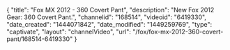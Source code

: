 {
    "title": "Fox MX 2012 - 360 Covert Pant",
    "description": "New Fox 2012 Gear: 360 Covert Pant.",
    "channelid": "168514",
    "videoid": "6419330",
    "date_created": "1444071842",
    "date_modified": "1449259769",
    "type": "captivate",
    "layout": "channelVideo",
    "url": "\/fox\/fox-mx-2012-360-covert-pant\/168514-6419330"
}